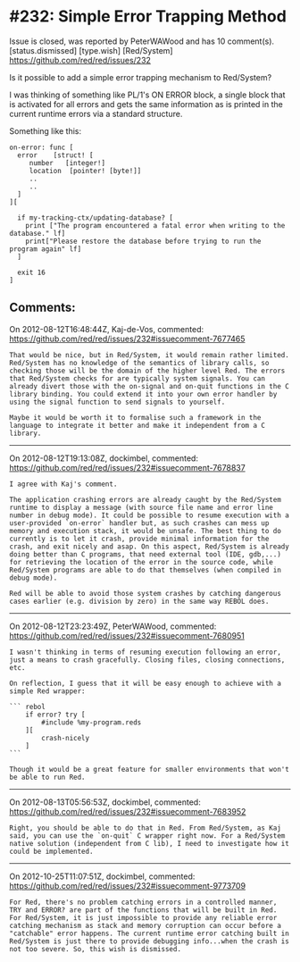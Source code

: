 
#232: Simple Error Trapping Method
================================================================================
Issue is closed, was reported by PeterWAWood and has 10 comment(s).
[status.dismissed] [type.wish] [Red/System]
<https://github.com/red/red/issues/232>

Is it possible to add a simple error trapping mechanism to Red/System?

I was thinking of something like PL/1's ON ERROR block, a single block that is activated for all errors and gets the same information as is printed in the current runtime errors via a standard structure.

Something like this:

``` rebol
on-error: func [
  error    [struct! [
     number   [integer!]
     location  [pointer! [byte!]]
     ..
     ..
  ]
][

  if my-tracking-ctx/updating-database? [
    print ["The program encountered a fatal error when writing to the database." lf]
    print["Please restore the database before trying to run the program again" lf]
  ]

  exit 16
]
```



Comments:
--------------------------------------------------------------------------------

On 2012-08-12T16:48:44Z, Kaj-de-Vos, commented:
<https://github.com/red/red/issues/232#issuecomment-7677465>

    That would be nice, but in Red/System, it would remain rather limited. Red/System has no knowledge of the semantics of library calls, so checking those will be the domain of the higher level Red. The errors that Red/System checks for are typically system signals. You can already divert those with the on-signal and on-quit functions in the C library binding. You could extend it into your own error handler by using the signal function to send signals to yourself.
    
    Maybe it would be worth it to formalise such a framework in the language to integrate it better and make it independent from a C library.

--------------------------------------------------------------------------------

On 2012-08-12T19:13:08Z, dockimbel, commented:
<https://github.com/red/red/issues/232#issuecomment-7678837>

    I agree with Kaj's comment.
    
    The application crashing errors are already caught by the Red/System runtime to display a message (with source file name and error line number in debug mode). It could be possible to resume execution with a user-provided `on-error` handler but, as such crashes can mess up memory and execution stack, it would be unsafe. The best thing to do currently is to let it crash, provide minimal information for the crash, and exit nicely and asap. On this aspect, Red/System is already doing better than C programs, that need external tool (IDE, gdb,...) for retrieving the location of the error in the source code, while Red/System programs are able to do that themselves (when compiled in debug mode).
    
    Red will be able to avoid those system crashes by catching dangerous cases earlier (e.g. division by zero) in the same way REBOL does.

--------------------------------------------------------------------------------

On 2012-08-12T23:23:49Z, PeterWAWood, commented:
<https://github.com/red/red/issues/232#issuecomment-7680951>

    I wasn't thinking in terms of resuming execution following an error, just a means to crash gracefully. Closing files, closing connections, etc.
    
    On reflection, I guess that it will be easy enough to achieve with a simple Red wrapper:
    
    ``` rebol
        if error? try [
            #include %my-program.reds
        ][
            crash-nicely
        ]
    ```
    
    Though it would be a great feature for smaller environments that won't be able to run Red.

--------------------------------------------------------------------------------

On 2012-08-13T05:56:53Z, dockimbel, commented:
<https://github.com/red/red/issues/232#issuecomment-7683952>

    Right, you should be able to do that in Red. From Red/System, as Kaj said, you can use the `on-quit` C wrapper right now. For a Red/System native solution (independent from C lib), I need to investigate how it could be implemented.

--------------------------------------------------------------------------------

On 2012-10-25T11:07:51Z, dockimbel, commented:
<https://github.com/red/red/issues/232#issuecomment-9773709>

    For Red, there's no problem catching errors in a controlled manner, TRY and ERROR? are part of the functions that will be built in Red. For Red/System, it is just impossible to provide any reliable error catching mechanism as stack and memory corruption can occur before a "catchable" error happens. The current runtime error catching built in Red/System is just there to provide debugging info...when the crash is not too severe. So, this wish is dismissed.

